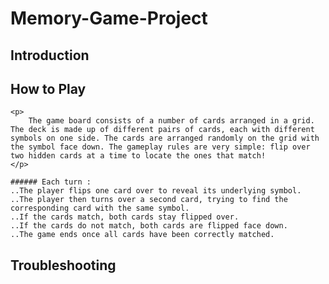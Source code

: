# Memory-Game-Project

## Introduction

## How to Play

    <p>
        The game board consists of a number of cards arranged in a grid. The deck is made up of different pairs of cards, each with different symbols on one side. The cards are arranged randomly on the grid with the symbol face down. The gameplay rules are very simple: flip over two hidden cards at a time to locate the ones that match!
    </p>

    ###### Each turn :
    ..The player flips one card over to reveal its underlying symbol.
    ..The player then turns over a second card, trying to find the corresponding card with the same symbol.
    ..If the cards match, both cards stay flipped over.
    ..If the cards do not match, both cards are flipped face down.
    ..The game ends once all cards have been correctly matched.

## Troubleshooting
